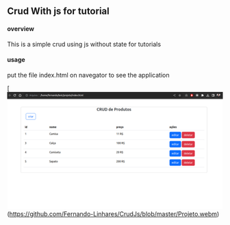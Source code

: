## Crud With js for tutorial

#### overview
This is a simple crud using js without state for tutorials

#### usage

put the file index.html on navegator to see the application

[![Watch the video](https://github.com/Fernando-Linhares/CrudJs/blob/master/IMAGE1.png)(https://github.com/Fernando-Linhares/CrudJs/blob/master/Projeto.webm)

